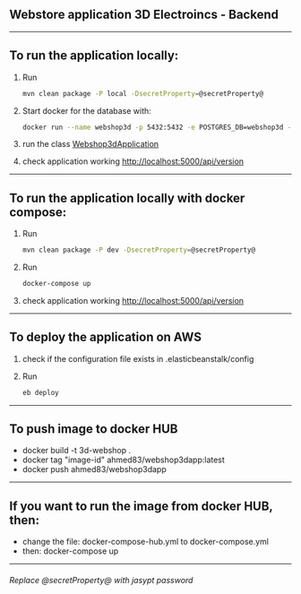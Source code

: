 Webstore application 3D Electroincs - Backend
------------------------------------------

------------------------------------------
To run the application locally:
------------------------------------------

1. Run
    ```bash
    mvn clean package -P local -DsecretProperty=@secretProperty@

2. Start docker for the database with:
    ```bash
    docker run --name webshop3d -p 5432:5432 -e POSTGRES_DB=webshop3d -e POSTGRES_PASSWORD=password -d postgres:alpine

3. run the class [Webshop3dApplication](src/main/java/com/baghdadfocusit/webshop3d/Webshop3dApplication.java)

4. check application working [http://localhost:5000/api/version](http://localhost:5000/api/version)

------------------------------------------
To run the application locally with docker compose:
------------------------------------------
1. Run
    ```bash
    mvn clean package -P dev -DsecretProperty=@secretProperty@

2. Run
    ```bash
    docker-compose up

3. check application working [http://localhost:5000/api/version](http://localhost:5000/api/version)

------------------------------------------
To deploy the application on AWS 
------------------------------------------

1. check if the configuration file exists in .elasticbeanstalk/config

2. Run
   ```bash
   eb deploy

------------------------------------------
To push image to docker HUB
------------------------------------------
- docker build -t 3d-webshop .
- docker tag "image-id" ahmed83/webshop3dapp:latest
- docker push ahmed83/webshop3dapp

------------------------------------------
If you want to run the image from docker HUB, then:
------------------------------------------
- change the file: docker-compose-hub.yml to docker-compose.yml
- then: docker-compose up
------------------------------------------

###### Replace @secretProperty@ with jasypt password
